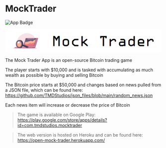 # MockTrader

![App Badge](https://img.shields.io/badge/app-android-brightgreen)

![Mock Trader Logo](/app/src/main/res/drawable/mock_trader.png)

The Mock Trader App is an open-source Bitcoin trading game

The player starts with $10,000 and is tasked with accumulating as much wealth as possible by buying and selling Bitcoin

The Bitcoin price starts at $50,000 and changes based on news pulled from a JSON file, which can be found here: https://github.com/TMDStudios/json_files/blob/main/random_news.json

Each news item will increase or decrease the price of Bitcoin

>The game is available on Google Play: https://play.google.com/store/apps/details?id=com.tmdstudios.mocktrader

>The web version is hosted on Heroku and can be found here: https://open-mock-trader.herokuapp.com/
